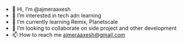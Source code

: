 - 👋 Hi, I’m @ajmeraaxesh
- 👀 I’m interested in tech adn learning
- 🌱 I’m currently learning Remix, Planetscale
- 💞️ I’m looking to collaborate on  side project and other development
- 📫 How to reach me ajmeraaxesh@gmail.com

<!---
ajmeraaxesh/ajmeraaxesh is a ✨ special ✨ repository because its `README.md` (this file) appears on your GitHub profile.
You can click the Preview link to take a look at your changes.
--->
